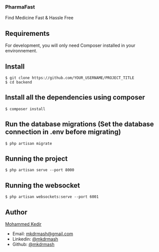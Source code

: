### PharmaFast
Find Medicine Fast & Hassle Free

## Requirements

For development, you will only need Composer installed in your environnement.

## Install

    $ git clone https://github.com/YOUR_USERNAME/PROJECT_TITLE
    $ cd backend

## Install all the dependencies using composer

    $ composer install

## Run the database migrations (**Set the database connection in .env before migrating**)

    $ php artisan migrate

## Running the project

    $ php artisan serve --port 8000

## Running the websocket

    $ php artisan websockets:serve --port 6001

## Author
[Mohammed Kedir](https://linkedin.com/in/mkdrmash)
- Email: [mkdrmash@gmail.com](mailto:mkdrmash@gmail.com)
- Linkedin: [@mkdrmash](https://linkedin.com/in/mkdrmash)
- Github: [@mkdrmash](https://github.com/mkdrmash)

